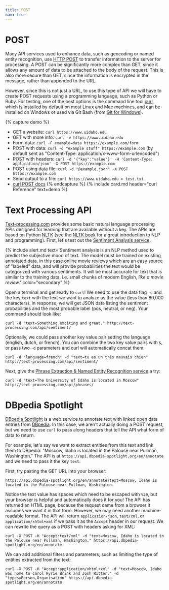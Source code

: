 ```yaml
---
title: POST
nav: true
---
```


# POST

Many API services used to enhance data, such as geocoding or named entity recognition, use [HTTP POST](https://en.wikipedia.org/wiki/POST_(HTTP)) to transfer information to the server for processing.
A POST can be significantly more complex than GET, since it allows any amount of data to be attached to the body of the request.
This is also more secure than GET, since the information is encrypted in the message, rather than appended to the URL.

However, since this is not just a URL, to use this type of API we will have to create POST requests using a programming language, such as Python or Ruby. 
For testing, one of the best options is the command line tool [curl](https://curl.haxx.se/), which is installed by default on most Linux and Mac machines, and can be installed on Windows or used via Git Bash (from [Git for Windows](https://git-scm.com/)).

{% capture demo %}
- GET a website: `curl https://www.uidaho.edu`
- GET with more info: `curl -v https://www.uidaho.edu`
- Form data: `curl -F example=data https://example.com/form`
- POST with data: `curl -d "example stuff" https://example.com` (by default sent as "Content-Type: application/x-www-form-urlencoded")
- POST with headers: `curl -d '{"key":"value"}' -H 'Content-Type: application/json' -X POST https://example.com`
- POST using data file: `curl -d "@example.json" -X POST https://example.com`
- Send output to a file: `curl https://www.uidaho.edu > test.txt`
- [curl POST docs](https://ec.haxx.se/http-post.html)
{% endcapture %}
{% include card.md header="curl Reference" text=demo %}

# Text Processing API

[Text-processing.com](http://text-processing.com/) provides some basic natural language processing APIs designed for learning that are available without a key.
The APIs are based on Python [NLTK](https://www.nltk.org/) (see the [NLTK book](http://www.nltk.org/book/) for a great introduction to NLP and programming).
First, let's test out the [Sentiment Analysis service](http://text-processing.com/docs/sentiment.html).

{% include alert.md text='Sentiment analysis is an NLP method used to predict the subjective mood of text.
The model must be trained on existing annotated data, in this case online movie reviews which are an easy source of "labeled" data, and will provide probabilities the text would be categorized with various sentiments.
It will be most accurate for text that is similar to the training data, i.e. small chunks of modern English, *like a movie review*.' color="secondary" %}

Open a terminal and get ready to `curl`!
We need to use the data flag `-d` and the key `text` with the text we want to analyze as the value (less than 80,000 characters).
In response, we will get JSON data listing the sentiment probabilities and the most probable label (pos, neutral, or neg).
Your command should look like:

`curl -d "text=Something exciting and great." http://text-processing.com/api/sentiment/`

Optionally, we could pass another key value pair setting the language (english, dutch, or french).
You can combine the two key value pairs with `&`, or pass two `-d` parameters and curl will automatically concat them.

`curl -d "language=french" -d "text=tu es un très mauvais chien" http://text-processing.com/api/sentiment/`

Next, give the [Phrase Extraction & Named Entity Recognition service](http://text-processing.com/docs/phrases.html) a try:

`curl -d "text=The University of Idaho is located in Moscow" http://text-processing.com/api/phrases/`

# DBpedia Spotlight

[DBpedia Spotlight](https://www.dbpedia-spotlight.org/) is a web service to annotate text with linked open data entries from [DBpedia](https://wiki.dbpedia.org/about).
In this case, we aren't actually doing a POST request, but we need to use `curl` to pass along headers that tell the API what form of data to return.

For example, let's say we want to extract entities from this text and link them to DBpedia: "Moscow, Idaho is located in the Palouse near Pullman, Washington."
The API is at `https://api.dbpedia-spotlight.org/en/annotate` and we need to pass it the key `text`.

First, try pasting the GET URL into your browser:

`https://api.dbpedia-spotlight.org/en/annotate?text=Moscow, Idaho is located in the Palouse near Pullman, Washington.`

Notice the text value has spaces which need to be escaped with `%20`, but your browser is helpful and automatically does it for you!
The API has returned an HTML page, because the request came from a browser it assumes we want it in that form.
However, we may need another machine-readable format. 
The API will return `application/json`, `text/xml`, or `application/xhtml+xml` if we pass it as the `Accept` header in our request.
We can rewrite the query as a POST with headers asking for XML:

`curl -X POST -H "Accept:text/xml" -d "text=Moscow, Idaho is located in the Palouse near Pullman, Washington." https://api.dbpedia-spotlight.org/en/annotate`

We can add additional filters and parameters, such as limiting the type of entities extracted from the text:

`curl -X POST -H "Accept:application/xhtml+xml" -d "text=Moscow, Idaho was home to Carol Ryrie Brink and Josh Ritter." -d "types=Person,Organisation" https://api.dbpedia-spotlight.org/en/annotate`
